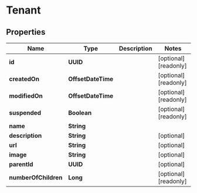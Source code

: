 

# Tenant

## Properties

Name | Type | Description | Notes
------------ | ------------- | ------------- | -------------
**id** | **UUID** |  |  [optional] [readonly]
**createdOn** | **OffsetDateTime** |  |  [optional] [readonly]
**modifiedOn** | **OffsetDateTime** |  |  [optional] [readonly]
**suspended** | **Boolean** |  |  [optional] [readonly]
**name** | **String** |  | 
**description** | **String** |  |  [optional]
**url** | **String** |  |  [optional]
**image** | **String** |  |  [optional]
**parentId** | **UUID** |  |  [optional]
**numberOfChildren** | **Long** |  |  [optional] [readonly]



